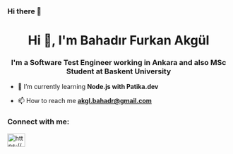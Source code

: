 ### Hi there 👋

<h1 align="center">Hi 👋, I'm Bahadır Furkan Akgül</h1>
<h3 align="center">I'm a Software Test Engineer working in Ankara and also MSc Student at Baskent University</h3>

- 🌱 I’m currently learning **Node.js with Patika.dev**

- 📫 How to reach me **akgl.bahadr@gmail.com**

<h3 align="left">Connect with me:</h3>
<p align="left">
<a href="https://linkedin.com/in/https://www.linkedin.com/in/bahadirfurkan-akgul/" target="blank"><img align="center" src="https://raw.githubusercontent.com/rahuldkjain/github-profile-readme-generator/master/src/images/icons/Social/linked-in-alt.svg" alt="https://www.linkedin.com/in/bahadirfurkan-akgul/" height="30" width="40" /></a>
</p>
